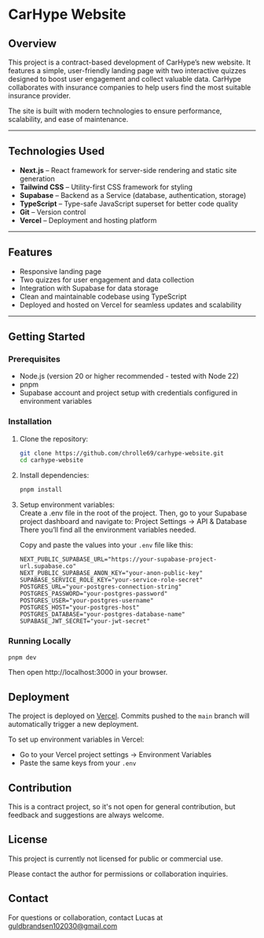 # CarHype Website

## Overview

This project is a contract-based development of CarHype’s new website. It features a simple, user-friendly landing page with two interactive quizzes designed to boost user engagement and collect valuable data. CarHype collaborates with insurance companies to help users find the most suitable insurance provider.

The site is built with modern technologies to ensure performance, scalability, and ease of maintenance.

---

## Technologies Used

- **Next.js** – React framework for server-side rendering and static site generation  
- **Tailwind CSS** – Utility-first CSS framework for styling  
- **Supabase** – Backend as a Service (database, authentication, storage)  
- **TypeScript** – Type-safe JavaScript superset for better code quality  
- **Git** – Version control  
- **Vercel** – Deployment and hosting platform

---

## Features

- Responsive landing page  
- Two quizzes for user engagement and data collection  
- Integration with Supabase for data storage  
- Clean and maintainable codebase using TypeScript  
- Deployed and hosted on Vercel for seamless updates and scalability

---

## Getting Started

### Prerequisites

- Node.js (version 20 or higher recommended - tested with Node 22)  
- pnpm  
- Supabase account and project setup with credentials configured in environment variables

### Installation

1. Clone the repository:  
   ```bash
   git clone https://github.com/chrolle69/carhype-website.git
   cd carhype-website
2. Install dependencies:
   ```bash
   pnpm install
4. Setup environment variables: <br/>
   Create a .env file in the root of the project.
   Then, go to your Supabase project dashboard and navigate to:
      Project Settings → API & Database
    There you’ll find all the environment variables needed.

    Copy and paste the values into your ```.env``` file like this:
   ```.env
   NEXT_PUBLIC_SUPABASE_URL="https://your-supabase-project-url.supabase.co"
   NEXT_PUBLIC_SUPABASE_ANON_KEY="your-anon-public-key"
   SUPABASE_SERVICE_ROLE_KEY="your-service-role-secret"
   POSTGRES_URL="your-postgres-connection-string"
   POSTGRES_PASSWORD="your-postgres-password"
   POSTGRES_USER="your-postgres-username"
   POSTGRES_HOST="your-postgres-host"
   POSTGRES_DATABASE="your-postgres-database-name"
   SUPABASE_JWT_SECRET="your-jwt-secret"

 ### Running Locally
```bash
pnpm dev
```
Then open http://localhost:3000 in your browser.

## Deployment
The project is deployed on [Vercel](https://vercel.com/).
Commits pushed to the ```main``` branch will automatically trigger a new deployment.

To set up environment variables in Vercel:
- Go to your Vercel project settings → Environment Variables
- Paste the same keys from your ```.env```

## Contribution
This is a contract project, so it's not open for general contribution, but feedback and suggestions are always welcome.

## License
This project is currently not licensed for public or commercial use.

Please contact the author for permissions or collaboration inquiries.

## Contact
For questions or collaboration, contact Lucas at guldbrandsen102030@gmail.com


   


